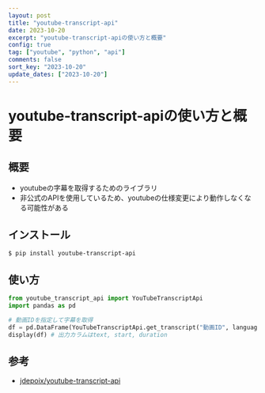 ```yaml
---
layout: post
title: "youtube-transcript-api"
date: 2023-10-20
excerpt: "youtube-transcript-apiの使い方と概要"
config: true
tag: ["youtube", "python", "api"]
comments: false
sort_key: "2023-10-20"
update_dates: ["2023-10-20"]
---
```


# youtube-transcript-apiの使い方と概要

## 概要
 - youtubeの字幕を取得するためのライブラリ
 - 非公式のAPIを使用しているため、youtubeの仕様変更により動作しなくなる可能性がある

## インストール

```console
$ pip install youtube-transcript-api
```

## 使い方

```python
from youtube_transcript_api import YouTubeTranscriptApi
import pandas as pd

# 動画IDを指定して字幕を取得
df = pd.DataFrame(YouTubeTranscriptApi.get_transcript("動画ID", languages=['ja']))
display(df) # 出力カラムはtext, start, duration
```

## 参考
 - [jdepoix/youtube-transcript-api](https://github.com/jdepoix/youtube-transcript-api)
